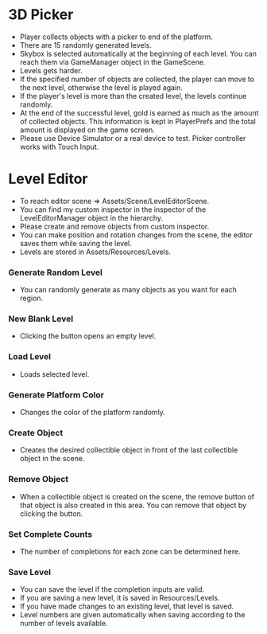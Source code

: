 # 3D Picker

- Player collects objects with a picker to end of the platform.
- There are 15 randomly generated levels.
- Skybox is selected automatically at the beginning of each level. You can reach them via GameManager object in the GameScene.
- Levels gets harder.
- If the specified number of objects are collected, the player can move to the next level, otherwise the level is played again.
- If the player's level is more than the created level, the levels continue randomly.
- At the end of the successful level, gold is earned as much as the amount of collected objects. This information is kept in PlayerPrefs and the total amount is displayed on the game screen.
- Please use Device Simulator or a real device to test. Picker controller works with Touch Input.


# Level Editor

- To reach editor scene => Assets/Scene/LevelEditorScene.
- You can find my custom inspector in the inspector of the LevelEditorManager object in the hierarchy.
- Please create and remove objects from custom inspector.
- You can make position and rotation changes from the scene, the editor saves them while saving the level.
- Levels are stored in Assets/Resources/Levels.

### Generate Random Level

- You can randomly generate as many objects as you want for each region.

### New Blank Level

- Clicking the button opens an empty level.

### Load Level

- Loads selected level.

### Generate Platform Color

- Changes the color of the platform randomly.

### Create Object

- Creates the desired collectible object in front of the last collectible object in the scene.

### Remove Object

- When a collectible object is created on the scene, the remove button of that object is also created in this area. You can remove that object by clicking the button.

### Set Complete Counts

- The number of completions for each zone can be determined here.

### Save Level

- You can save the level if the completion inputs are valid.
- If you are saving a new level, it is saved in Resources/Levels.
- If you have made changes to an existing level, that level is saved.
- Level numbers are given automatically when saving according to the number of levels available.
